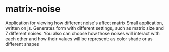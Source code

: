 # matrix-noise
Application for viewing how different noise's affect matrix
Small application, written on js. Generates form with different settings, such as matrix size and 7 different noises.
You also can choose how those noises will interact with each other and how their values will be represent: as color shade or as different shapes
